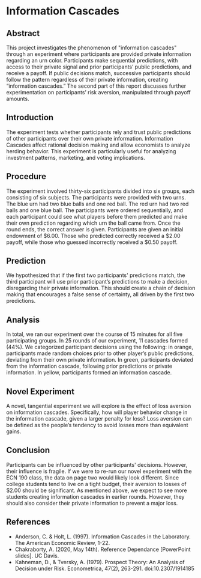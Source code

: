 # Information Cascades

## Abstract
This project investigates the phenomenon of "information cascades" through an experiment where participants are provided private information regarding an urn color. Participants make sequential predictions, with access to their private signal and prior participants’ public predictions, and receive a payoff. If public decisions match, successive participants should follow the pattern regardless of their private information, creating “information cascades.” The second part of this report discusses further experimentation on participants’ risk aversion, manipulated through payoff amounts.

## Introduction
The experiment tests whether participants rely and trust public predictions of other participants over their own private information. Information Cascades affect rational decision making and allow economists to analyze herding behavior. This experiment is particularly useful for analyzing investment patterns, marketing, and voting implications.

## Procedure
The experiment involved thirty-six participants divided into six groups, each consisting of six subjects. The participants were provided with two urns. The blue urn had two blue balls and one red ball. The red urn had two red balls and one blue ball. The participants were ordered sequentially, and each participant could see what players before them predicted and make their own prediction regarding which urn the ball came from. Once the round ends, the correct answer is given. Participants are given an initial endowment of $6.00. Those who predicted correctly received a $2.00 payoff, while those who guessed incorrectly received a $0.50 payoff.

## Prediction
We hypothesized that if the first two participants' predictions match, the third participant will use prior participant’s predictions to make a decision, disregarding their private information. This should create a chain of decision making that encourages a false sense of certainty, all driven by the first two predictions.

## Analysis
In total, we ran our experiment over the course of 15 minutes for all five participating groups. In 25 rounds of our experiment, 11 cascades formed (44%). We categorized participant decisions using the following: in orange, participants made random choices prior to other player’s public predictions, deviating from their own private information. In green, participants deviated from the information cascade, following prior predictions or private information. In yellow, participants formed an information cascade.

## Novel Experiment
A novel, tangential experiment we will explore is the effect of loss aversion on information cascades. Specifically, how will player behavior change in the information cascade, given a larger penalty for loss? Loss aversion can be defined as the people’s tendency to avoid losses more than equivalent gains.

## Conclusion
Participants can be influenced by other participants' decisions. However, their influence is fragile. If we were to re-run our novel experiment with the ECN 190 class, the data on page two would likely look different. Since college students tend to live on a tight budget, their aversion to losses of $2.00 should be significant. As mentioned above, we expect to see more students creating information cascades in earlier rounds. However, they should also consider their private information to prevent a major loss.

## References
- Anderson, C. & Holt, L. (1997). Information Cascades in the Laboratory. The American Economic Review, 1-22.
- Chakraborty, A. (2020, May 14th). Reference Dependance [PowerPoint slides]. UC Davis.
- Kahneman, D., & Tversky, A. (1979). Prospect Theory: An Analysis of Decision under Risk. Econometrica, 47(2), 263-291. doi:10.2307/1914185
